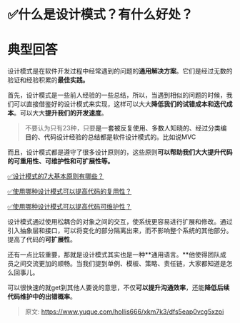 # ✅什么是设计模式？有什么好处？

# 典型回答


设计模式是在软件开发过程中经常遇到的问题的**通用解决方案**。它们是经过无数的验证和经验积累的**最佳实践。**

<font style="color:rgb(55, 65, 81);background-color:rgb(247, 247, 248);"></font>

首先，设计模式是一些前人经验的一些总结，所以，当遇到相似的问题的时候，我们可以直接借鉴好的设计模式来实现，这样可以大大**降低我们的试错成本和迭代成本**。可以大大**提升我们的开发速度**。



> 不要认为只有23种，只要<font style="color:rgb(18, 18, 18);">是一套被反复使用、多数人知晓的、经过分类编目的、代码设计经验的总结都是软件设计模式的。比如说MVC</font>
>



而且，设计模式都是遵守了很多设计原则的，这些原则**可以帮助我们大大提升代码的可重用性、可维护性和可扩展性等。**



[✅设计模式的7大基本原则有哪些？](https://www.yuque.com/hollis666/xkm7k3/xzem6qp7pl2bson0)



[✅使用哪种设计模式可以提高代码的复用性？](https://www.yuque.com/hollis666/xkm7k3/uyaobsoph3dnqeft)



[✅使用哪种设计模式可以提高代码可维护性？](https://www.yuque.com/hollis666/xkm7k3/gk8q2rgfkwtok10z)



设计模式通过使用松耦合的对象之间的交互，使系统更容易进行扩展和修改。通过引入抽象层和接口，可以将变化的部分隔离出来，而不影响整个系统的其他部分。提高了代码的**可扩展性**。



还有一点比较重要，那就是设计模式其实也是一种**通用语言。**他使得团队成员之间交流更加的顺畅。当我们提到单例、模板、策略、责任链，大家都知道是怎么回事儿。



可以很快速的就get到其他人要说的意思，不仅**可以提升沟通效率**，还能**降低后续代码维护中的出错概率**。



> 原文: <https://www.yuque.com/hollis666/xkm7k3/dfs5eap0vcg5xzpi>
